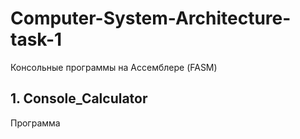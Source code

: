 # Computer-System-Architecture-task-1
Консольные программы на Ассемблере (FASM)
## 1. Console_Calculator
Программа 
<img> 
